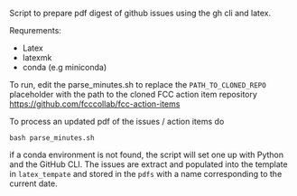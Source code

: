 Script to prepare pdf digest of github issues using the gh cli and latex.

Requrements:
 - Latex
 - latexmk
 - conda (e.g miniconda)

To run, edit the parse_minutes.sh to replace the `PATH_TO_CLONED_REPO` placeholder with
the path to the cloned FCC action item repository https://github.com/fcccollab/fcc-action-items 

To process an updated pdf of the issues / action items do

```
bash parse_minutes.sh
```

if a conda environment is not found, the script will set one up with Python and the GitHub CLI. The issues are extract and populated into the template in `latex_tempate` and stored in the `pdfs` with a name corresponding to the current date.

